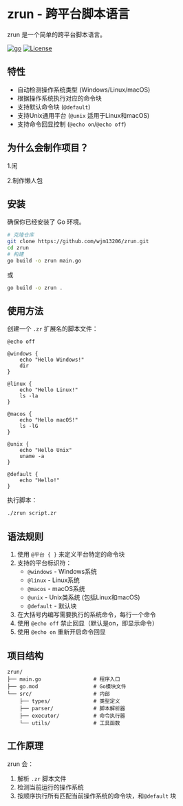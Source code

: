 # zrun - 跨平台脚本语言

zrun 是一个简单的跨平台脚本语言。

[![go](https://img.shields.io/badge/Go-1.24.5+-blue)](https://go.dev/)
[![License](https://img.shields.io/badge/License-MIT-green)](LICENSE)


## 特性

- 自动检测操作系统类型 (Windows/Linux/macOS)
- 根据操作系统执行对应的命令块
- 支持默认命令块 (`@default`)
- 支持Unix通用平台 (`@unix` 适用于Linux和macOS)
- 支持命令回显控制 (`@echo on`/`@echo off`)

## 为什么会制作项目？

1.闲

2.制作懒人包

## 安装

确保你已经安装了 Go 环境。

```bash
# 克隆仓库
git clone https://github.com/wjm13206/zrun.git
cd zrun
# 构建
go build -o zrun main.go
```

或

```bash
go build -o zrun .
```

## 使用方法

创建一个 `.zr` 扩展名的脚本文件：

```zr
@echo off

@windows {
    echo "Hello Windows!"
    dir
}

@linux {
    echo "Hello Linux!"
    ls -la
}

@macos {
    echo "Hello macOS!"
    ls -lG
}

@unix {
    echo "Hello Unix"
    uname -a
}

@default {
    echo "Hello!"
}
```

执行脚本：

```bash
./zrun script.zr
```

## 语法规则

1. 使用 `@平台 { }` 来定义平台特定的命令块
2. 支持的平台标识符：
   - `@windows` - Windows系统
   - `@linux` - Linux系统
   - `@macos` - macOS系统
   - `@unix` - Unix类系统 (包括Linux和macOS)
   - `@default` - 默认块
3. 在大括号内编写需要执行的系统命令，每行一个命令
4. 使用 `@echo off` 禁止回显（默认是on，即显示命令）
5. 使用 `@echo on` 重新开启命令回显

## 项目结构

```
zrun/
├── main.go                 # 程序入口
├── go.mod                  # Go模块文件
└── src/                    # 内部
    ├── types/              # 类型定义
    ├── parser/             # 脚本解析器
    ├── executor/           # 命令执行器
    └── utils/              # 工具函数
```


## 工作原理

zrun 会：
1. 解析 `.zr` 脚本文件
2. 检测当前运行的操作系统
3. 按顺序执行所有匹配当前操作系统的命令块，和`@default` 块

